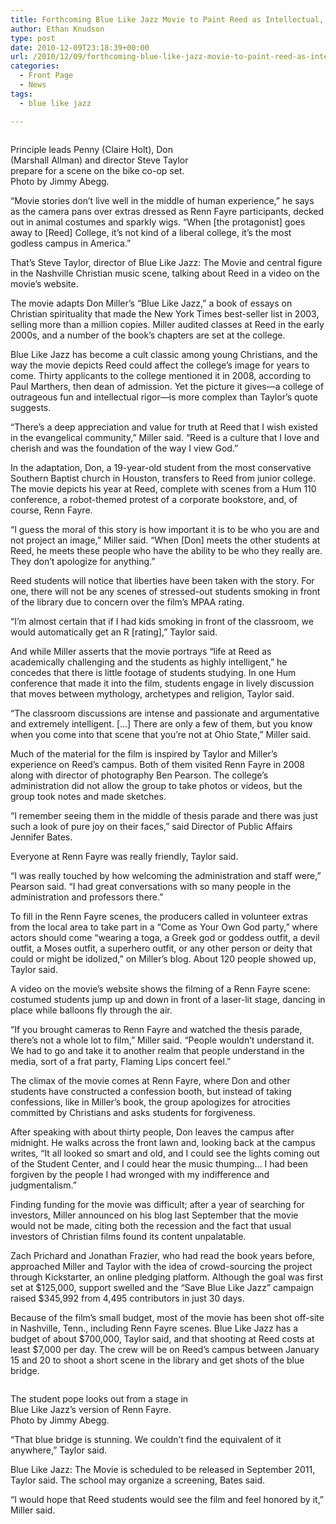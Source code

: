 ```yaml
---
title: Forthcoming Blue Like Jazz Movie to Paint Reed as Intellectual, Wild
author: Ethan Knudson
type: post
date: 2010-12-09T23:18:39+00:00
url: /2010/12/09/forthcoming-blue-like-jazz-movie-to-paint-reed-as-intellectual-wild/
categories:
  - Front Page
  - News
tags:
  - blue like jazz

---
```

<div id="attachment_543" style="width: 298px" class="wp-caption alignleft">
  <a href="https://i2.wp.com/www.reedquest.org/wp-content/uploads/2010/12/BLJ_Bikecoop.jpg"><img class="size-full wp-image-543  " title="Principle leads Penny (Claire Holt), Don (Marshall Allman) and director Steve Taylor prepare for a scene on the bike co-op set." src="https://i2.wp.com/www.reedquest.org/wp-content/uploads/2010/12/BLJ_Bikecoop.jpg?resize=288%2C212" alt="" data-recalc-dims="1" /></a>
  
  <p class="wp-caption-text">
    Principle leads Penny (Claire Holt), Don (Marshall Allman) and director Steve Taylor prepare for a scene on the bike co-op set. Photo by Jimmy Abegg.
  </p>
</div>

“Movie stories don’t live well in the middle of human experience,” he says as the camera pans over extras dressed as Renn Fayre participants, decked out in animal costumes and sparkly wigs. “When [the protagonist] goes away to [Reed] College, it’s not kind of a liberal college, it’s the most godless campus in America.”

That’s Steve Taylor, director of Blue Like Jazz: The Movie and central figure in the Nashville Christian music scene, talking about Reed in a video on the movie’s website.

The movie adapts Don Miller’s “Blue Like Jazz,” a book of essays on Christian spirituality that made the New York Times best-seller list in 2003, selling more than a million copies. Miller audited classes at Reed in the early 2000s, and a number of the book’s chapters are set at the college.

Blue Like Jazz has become a cult classic among young Christians, and the way the movie depicts Reed could affect the college’s image for years to come. Thirty applicants to the college mentioned it in 2008, according to Paul Marthers, then dean of admission. Yet the picture it gives—a college of outrageous fun and intellectual rigor—is more complex than Taylor’s quote suggests.

“There’s a deep appreciation and value for truth at Reed that I wish existed in the evangelical community,” Miller said. “Reed is a culture that I love and cherish and was the foundation of the way I view God.”

In the adaptation, Don, a 19-year-old student from the most conservative Southern Baptist church in Houston, transfers to Reed from junior college. The movie depicts his year at Reed, complete with scenes from a Hum 110 conference, a robot-themed protest of a corporate bookstore, and, of course, Renn Fayre.

“I guess the moral of this story is how important it is to be who you are and not project an image,” Miller said. “When [Don] meets the other students at Reed, he meets these people who have the ability to be who they really are. They don’t apologize for anything.”

Reed students will notice that liberties have been taken with the story. For one, there will not be any scenes of stressed-out students smoking in front of the library due to concern over the film’s MPAA rating.

“I’m almost certain that if I had kids smoking in front of the classroom, we would automatically get an R [rating],” Taylor said.

And while Miller asserts that the movie portrays “life at Reed as academically challenging and the students as highly intelligent,” he concedes that there is little footage of students studying. In one Hum conference that made it into the film, students engage in lively discussion that moves between mythology, archetypes and religion, Taylor said.

“The classroom discussions are intense and passionate and argumentative and extremely intelligent. [&#8230;] There are only a few of them, but you know when you come into that scene that you’re not at Ohio State,” Miller said.

Much of the material for the film is inspired by Taylor and Miller’s experience on Reed’s campus. Both of them visited Renn Fayre in 2008 along with director of photography Ben Pearson. The college’s administration did not allow the group to take photos or videos, but the group took notes and made sketches.

“I remember seeing them in the middle of thesis parade and there was just such a look of pure joy on their faces,” said Director of Public Affairs Jennifer Bates.

Everyone at Renn Fayre was really friendly, Taylor said.

“I was really touched by how welcoming the administration and staff were,” Pearson said. “I had great conversations with so many people in the administration and professors there.”

To fill in the Renn Fayre scenes, the producers called in volunteer extras from the local area to take part in a “Come as Your Own God party,” where actors should come “wearing a toga, a Greek god or goddess outfit, a devil outfit, a Moses outfit, a superhero outfit, or any other person or deity that could or might be idolized,” on Miller’s blog. About 120 people showed up, Taylor said.

A video on the movie’s website shows the filming of a Renn Fayre scene: costumed students jump up and down in front of a laser-lit stage, dancing in place while balloons fly through the air.

“If you brought cameras to Renn Fayre and watched the thesis parade, there’s not a whole lot to film,” Miller said. “People wouldn’t understand it. We had to go and take it to another realm that people understand in the media, sort of a frat party, Flaming Lips concert feel.”

The climax of the movie comes at Renn Fayre, where Don and other students have constructed a confession booth, but instead of taking confessions, like in Miller’s book, the group apologizes for atrocities committed by Christians and asks students for forgiveness.

After speaking with about thirty people, Don leaves the campus after midnight. He walks across the front lawn and, looking back at the campus writes, “It all looked so smart and old, and I could see the lights coming out of the Student Center, and I could hear the music thumping&#8230; I had been forgiven by the people I had wronged with my indifference and judgmentalism.”

Finding funding for the movie was difficult; after a year of searching for investors, Miller announced on his blog last September that the movie would not be made, citing both the recession and the fact that usual investors of Christian films found its content unpalatable.

Zach Prichard and Jonathan Frazier, who had read the book years before, approached Miller and Taylor with the idea of crowd-sourcing the project through Kickstarter, an online pledging platform. Although the goal was first set at $125,000, support swelled and the “Save Blue Like Jazz” campaign raised $345,992 from 4,495 contributors in just 30 days.

Because of the film’s small budget, most of the movie has been shot off-site in Nashville, Tenn., including Renn Fayre scenes. Blue Like Jazz has a budget of about $700,000, Taylor said, and that shooting at Reed costs at least $7,000 per day. The crew will be on Reed’s campus between January 15 and 20 to shoot a short scene in the library and get shots of the blue bridge.

<div id="attachment_544" style="width: 286px" class="wp-caption alignright">
  <a href="https://i0.wp.com/www.reedquest.org/wp-content/uploads/2010/12/BLJ_RF.jpg"><img class="size-full wp-image-544 " title="The student pope looks out from a stage in Blue Like Jazz’s version of Renn Fayre. Photo by Jimmy Abegg." src="https://i0.wp.com/www.reedquest.org/wp-content/uploads/2010/12/BLJ_RF.jpg?resize=276%2C178" alt="" data-recalc-dims="1" /></a>
  
  <p class="wp-caption-text">
    The student pope looks out from a stage in Blue Like Jazz’s version of Renn Fayre. Photo by Jimmy Abegg.
  </p>
</div>

“That blue bridge is stunning. We couldn’t find the equivalent of it anywhere,” Taylor said.

Blue Like Jazz: The Movie is scheduled to be released in September 2011, Taylor said. The school may organize a screening, Bates said.

“I would hope that Reed students would see the film and feel honored by it,” Miller said.